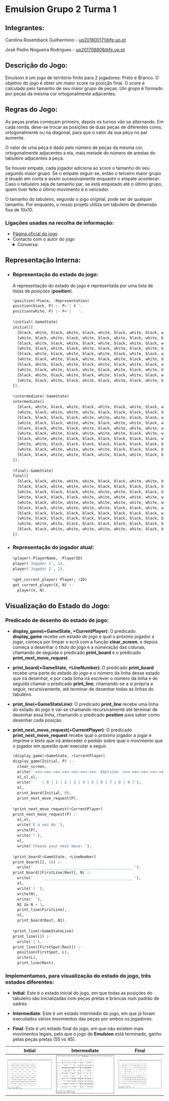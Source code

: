 # Emulsion Grupo 2 Turma 1

## Integrantes:
Carolina Rosemback Guilhermino - up201800171@fe.up.pt

José Pedro Nogueira Rodrigues - up201708806@fe.up.pt

## Descrição do Jogo:
Emulsion é um jogo de território finito para 2 jogadores: Preto e Branco. O objetivo do jogo é obter um maior score na posição final. O score é calculado pelo tamanho de seu maior grupo de peças.
Um grupo é formado por peças da mesma cor ortogonalmente adjacentes.

## Regras do Jogo:
As peças pretas começam primeiro, depois os turnos vão se alternando. Em cada ronda, deve-se trocar as posições de duas peças de diferentes cores, ortogonalmente ou na diagonal, para que o valor da sua peça no par aumente.

O valor de uma peça é dado pelo número de peças da mesma cor, ortogonalmente adjacentes a ela, mais metade do número de arestas do tabuleiro adjacentes à peça.

Se houver empate, cada jogador adiciona ao score o tamanho do seu segundo maior grupo. Se o empate seguir-se, então o terceiro maior grupo é levado em conta e assim sucessivamente enquanto o empate acontecer. Caso o tabuleiro seja de tamanho par, se está empatado até o último grupo, quem tiver feito o último movimento é o vencedor.

O tamanho do tabuleiro, segundo o jogo original, pode ser de qualquer tamanho. Por enquanto, o nosso projeto utiliza um tabuleiro de dimensão fixa de 10x10.

### Ligações usadas na recolha de informação:
  + [Página oficial do jogo](https://boardgamegeek.com/boardgame/311851/emulsion)
  + Contacto com o autor do jogo
    <details>
    <summary>Conversa:</summary>
    <img src="/images/msg1.png" alt="Message 1">
    <img src="/images/msg2.png" alt="Message 2">
  </details>

## Representação Interna:
 - ### Representação do estado do jogo:
    A representação do estado do jogo é representada por uma lista de listas de *posições* (**position**).
      ```python
      %position(+Piece, -Representation)
      position(black, P) :- P='| B '.
      position(white, P) :- P='|   '.
      
      %initial(-GameState)
      initial([
        [black, white, black, white, black, white, black, white, black, white],
        [white, black, white, black, white, black, white, black, white, black],
        [black, white, black, white, black, white, black, white, black, white],
        [white, black, white, black, white, black, white, black, white, black],
        [black, white, black, white, black, white, black, white, black, white],
        [white, black, white, black, white, black, white, black, white, black],
        [black, white, black, white, black, white, black, white, black, white],
        [white, black, white, black, white, black, white, black, white, black],
        [black, white, black, white, black, white, black, white, black, white],
        [white, black, white, black, white, black, white, black, white, black]
      ]).
      
      %intermediate(-GameState)
      intermediate([
        [black, white, black, white, black, white, black, white, black, white],
        [white, black, white, white, white, black, black, black, black, black],
        [black, black, black, black, white, white, white, black, black, white],
        [white, black, black, white, white, black, white, white, black, white],
        [black, black, white, black, white, black, white, white, white, white],
        [white, black, white, black, white, white, white, black, white, white],
        [black, white, white, black, black, black, black, black, black, white],
        [white, white, black, black, black, black, black, black, black, black],
        [white, black, white, white, white, white, black, black, black, black],
        [black, black, white, white, black, white, black, white, black, black]
      ]).

      %final(-GameState)
      final([
        [black, black, white, white, white, black, black, white, white, black],
        [black, black, white, white, white, black, black, black, black, black],
        [white, black, black, black, white, white, white, black, black, black],
        [white, black, black, black, white, white, white, white, white, white],
        [white, black, white, white, white, white, white, white, white, white],
        [black, black, white, white, white, white, black, black, white, white],
        [black, black, black, black, black, black, black, black, black, white],
        [white, black, black, black, black, black, black, black, black, black],
        [white, white, white, black, black, black, black, black, black, black],
        [black, black, white, white, white, white, white, white, black, black]
      ]).
      ```
      
 - ### Representação do jogador atual:
      ```python
      %player(-PlayerName, -PlayerID)
      player('Jogador 1', 1).
      player('Jogador 2', 2).

      %get_current_player(-Player, +ID)
      get_current_player(X, N) :-
        player(X, N).
      ```

## Visualização do Estado do Jogo:

### Predicado de desenho do estado de jogo:

- **display_game(+GameState, +CurrentPlayer)**: 
  O predicado **display_game** recebe um estado de jogo e qual o próximo jogador a jogar, começa por limpar o ecrã com a função **clear_screen**, e depois começa a desenhar o título do jogo e a númeração das colunas, chamando de seguida o predicado **print_board** e o predicado **print_next_move_request**.

- **print_board(+GameState, +LineNumber)**: 
  O predicado **print_board** recebe uma parte do estado do jogo e o número da linha desse estado que irá desenhar, e por cada linha irá escrever o número da linha e de seguida chamar o predicado **print_line**, chamando-se a si própria a seguir, recursivamente, até terminar de desenhar todas as linhas do tabuleiro.
  
- **print_line(+GameStateLine)**: 
  O predicado **print_line** recebe uma linha do estado do jogo e vai-se chamando recursivamente até terminar de desenhar essa linha, chamando o predicado **position** para saber como desenhar cada posição.

- **print_next_move_request(+CurrentPlayer)**: 
  O predicado **print_next_move_request** recebe qual o próximo jogador a jogar e imprime o texto que irá anteceder o pedido sobre qual o movimento que o jogador em questão quer executar a seguir.
  

    ```python
    %display_game(+GameState, +CurrentPlayer)
    display_game(Initial, P) :-
      clear_screen,
      write('-=x=-=x=-=x=-=x=-=x=-=x=-=x=- Emulsion -=x=-=x=-=x=-=x=-=x=-=x=-=x=-'),
      nl,nl,nl,
      write('    | 0 | 1 | 2 | 3 | 4 | 5 | 6 | 7 | 8 | 9 |'),
      nl,
      print_board(Initial, 0),
      print_next_move_request(P).

    %print_next_move_request(+CurrentPlayer)
    print_next_move_request(P) :-
      nl,nl,
      write('E a vez do '),
      write(P),
      write('!'),
      nl,
      write('Choose your next move: ').

    %print_board(+GameState, +LineNumber)
    print_board([], 10) :-
      write('     _______________________________________ ').
    print_board([FirstLine|Rest], N) :-
      write('     _______________________________________ '),
      nl,
      write('| '),
      write(N),
      write(' '),
      N1 is N + 1,
      print_line(FirstLine),
      nl,
      print_board(Rest, N1).

    %print_line(+GameStateLine)	
    print_line([]) :-
      write('|').
    print_line([FirstSpot|Rest]) :-
      position(FirstSpot, L),
      write(L),
      print_line(Rest).
    ```

### Implementamos, para visualização do estado do jogo, três estados diferentes:
- **Initial**: 
  Este é o estado inicial do jogo, em que todas as posições do tabuleiro são inicializadas com peças pretas e brancas num padrão de xadrez.
  
- **Intermediate**: 
  Este é um estado intermédio do jogo, em que já foram executados vários movimentos das peças por ambos os jogadores.
  
- **Final**: 
  Este é um estado final do jogo, em que não existem mais movimentos legais, pelo que o jogo de **Emulsion** está terminado, ganho pelas peças pretas (55 vs 45).

|    Initial    |  Intermediate  |     Final     |
|:-------------:|:--------------:|:-------------:|
|![Initial Image](/images/initial.png)|![Intermediate Image](/images/intermediate.png)|![Final Image](/images/final.png)|
